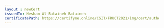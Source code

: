 ```yaml
--- 
layout : newCert 
issuedTo: Hesham Al-Bataineh Bataineh 
certificatePath: https://certifyme.online/CSIT/FRUCT2021/img/cert/author/HeshamAl-BatainehBataineh_6f568.png
--- 
```

